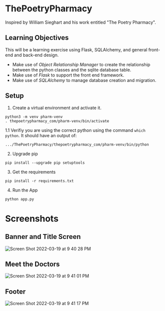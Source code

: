 # ThePoetryPharmacy
Inspired by William Sieghart and his work entitled "The Poetry Pharmacy". 

## Learning Objectives
This will be a learning exercise using Flask, SQLAlchemy, and general front-end and back-end design. 

- Make use of _Object Relationship Manager_ to create the relationship between the python classes and the sqlite database table.
- Make use of _Flask_ to support the front end framework. 
- Make use of _SQLAlchemy_ to manage database creation and migration. 

## Setup 
1. Create a virtual environment and activate it.
```
python3 -m venv pharm-venv
. thepoetrypharmacy_com/pharm-venv/bin/activate
```

1.1 Verifiy you are using the correct python using the command `which python`. It should have an output of:
```
.../ThePoetryPharmacy/thepoetrypharmacy_com/pharm-venv/bin/python
```

2. Upgrade pip
```
pip install --upgrade pip setuptools
```

3. Get the requirements
```
pip install -r requirements.txt
```

4. Run the App
```
python app.py
```

# Screenshots

## Banner and Title Screen

![Screen Shot 2022-03-19 at 9 40 28 PM](https://user-images.githubusercontent.com/48306876/159165820-24e0a9ee-1d6a-465a-859d-71041da2d1c5.png)

## Meet the Doctors

![Screen Shot 2022-03-19 at 9 41 01 PM](https://user-images.githubusercontent.com/48306876/159165853-50b56f00-df4e-4cf2-96dc-9f5efcbf271a.png)

## Footer 

![Screen Shot 2022-03-19 at 9 41 17 PM](https://user-images.githubusercontent.com/48306876/159165870-4b549a55-cf60-43fa-9e7c-8fe9e1fd1faa.png)
